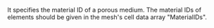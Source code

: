 It specifies the material ID of a porous medium. The material IDs of elements
should be given in the mesh's cell data array "MaterialIDs".
